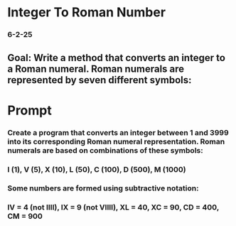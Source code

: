 # Integer To Roman Number

### 6-2-25

## Goal: Write a method that converts an integer to a Roman numeral. Roman numerals are represented by seven different symbols:

# Prompt

### Create a program that converts an integer between 1 and 3999 into its corresponding Roman numeral representation. Roman numerals are based on combinations of these symbols:
### I (1), V (5), X (10), L (50), C (100), D (500), M (1000)

### Some numbers are formed using subtractive notation:
### IV = 4 (not IIII), IX = 9 (not VIIII), XL = 40, XC = 90, CD = 400, CM = 900